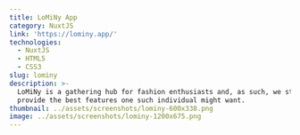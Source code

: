 ```yaml
---
title: LoMiNy App
category: NuxtJS
link: 'https://lominy.app/'
technologies:
  - NuxtJS
  - HTML5
  - CSS3
slug: lominy
description: >-
  LoMiNy is a gathering hub for fashion enthusiasts and, as such, we strive to
  provide the best features one such individual might want.
thumbnail: ../assets/screenshots/lominy-600x338.png
image: ../assets/screenshots/lominy-1200x675.png
---
```


